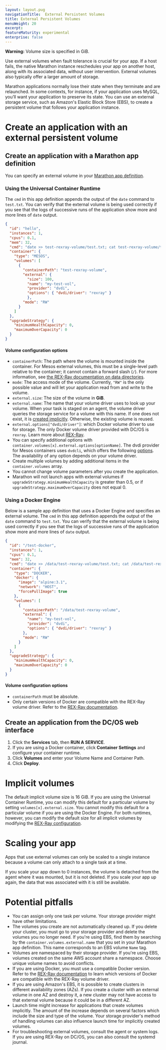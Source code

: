 ```yaml
---
layout: layout.pug
navigationTitle:  External Persistent Volumes
title: External Persistent Volumes
menuWeight: 20
excerpt:
featureMaturity: experimental
enterprise: false
---
```


<!-- This source repo for this topic is https://github.com/dcos/dcos-docs -->


**Warning:** Volume size is specified in GiB.

Use external volumes when fault tolerance is crucial for your app. If a host fails, the native Marathon instance reschedules your app on another host, along with its associated data, without user intervention. External volumes also typically offer a larger amount of storage.

Marathon applications normally lose their state when they terminate and are relaunched. In some contexts, for instance, if your application uses MySQL, you’ll want your application to preserve its state. You can use an external storage service, such as Amazon's Elastic Block Store (EBS), to create a persistent volume that follows your application instance.

# Create an application with an external persistent volume

## Create an application with a Marathon app definition

You can specify an external volume in your [Marathon app definition][6].

### Using the Universal Container Runtime 

The `cmd` in this app definition appends the output of the `date` command to `test.txt`. You can verify that the external volume is being used correctly if you see that the logs of successive runs of the application show more and more lines of `date` output.

```json
{
  "id": "hello",
  "instances": 1,
  "cpus": 0.1,
  "mem": 32,
  "cmd": "date >> test-rexray-volume/test.txt; cat test-rexray-volume/test.txt",
  "container": {
    "type": "MESOS",
    "volumes": [
      {
        "containerPath": "test-rexray-volume",
        "external": {
          "size": 100,
          "name": "my-test-vol",
          "provider": "dvdi",
          "options": { "dvdi/driver": "rexray" }
          },
        "mode": "RW"
      }
    ]
  },
  "upgradeStrategy": {
    "minimumHealthCapacity": 0,
    "maximumOverCapacity": 0
  }
}
```

#### Volume configuration options

-  `containerPath`: The path where the volume is mounted inside the container. For Mesos external volumes, this must be a single-level path relative to the container; it cannot contain a forward slash (`/`). For more information, see [the REX-Ray documentation on data directories][7].
-  `mode`: The access mode of the volume. Currently, `"RW"` is the only possible value and will let your application read from and write to the volume.
-  `external.size`: The size of the volume in **GiB**.
-  `external.name`: The name that your volume driver uses to look up your volume. When your task is staged on an agent, the volume driver queries the storage service for a volume with this name. If one does not exist, it is [created implicitly][8]. Otherwise, the existing volume is reused.
-  `external.options["dvdi/driver"]`: which Docker volume driver to use for storage. The only Docker volume driver provided with DC/OS is `rexray`. Learn more about [REX-Ray][9].
-  You can specify additional options with `container.volumes[x].external.options[optionName]`. The dvdi provider for Mesos containers uses `dvdcli`, which offers the following [options][10]. The availability of any option depends on your volume driver.
-  Create multiple volumes by adding additional items in the `container.volumes` array.
-  You cannot change volume parameters after you create the application.
-  Marathon will not launch apps with external volumes if `upgradeStrategy.minimumHealthCapacity` is greater than 0.5, or if `upgradeStrategy.maximumOverCapacity` does not equal 0.

### Using a Docker Engine

Below is a sample app definition that uses a Docker Engine and specifies an external volume. The `cmd` in this app definition appends the output of the `date` command to `test.txt`. You can verify that the external volume is being used correctly if you see that the logs of successive runs of the application show more and more lines of `date` output. 

```json
{
  "id": "/test-docker",
  "instances": 1,
  "cpus": 0.1,
  "mem": 32,
  "cmd": "date >> /data/test-rexray-volume/test.txt; cat /data/test-rexray-volume/test.txt",
  "container": {
    "type": "DOCKER",
    "docker": {
      "image": "alpine:3.1",
      "network": "HOST",
      "forcePullImage": true
    },
    "volumes": [
      {
        "containerPath": "/data/test-rexray-volume",
        "external": {
          "name": "my-test-vol",
          "provider": "dvdi",
          "options": { "dvdi/driver": "rexray" }
        },
        "mode": "RW"
      }
    ]
  },
  "upgradeStrategy": {
    "minimumHealthCapacity": 0,
    "maximumOverCapacity": 0
  }
}
```

#### Volume configuration options

* `containerPath` must be absolute. 
*  Only certain versions of Docker are compatible with the REX-Ray volume driver. Refer to the [REX-Ray documentation][11].

## Create an application from the DC/OS web interface

1. Click the **Services** tab, then **RUN A SERVICE**.
1. If you are using a Docker container, click **Container Settings** and configure your container runtime.
1. Click **Volumes** and enter your Volume Name and Container Path.
1. Click **Deploy**.

<a name="implicit-vol"></a>

# Implicit volumes

The default implicit volume size is 16 GiB. If you are using the Universal Container Runtime, you can modify this default for a particular volume by setting `volumes[x].external.size`. You cannot modify this default for a particular volume if you are using the Docker Engine. For both runtimes, however, you can modify the default size for all implicit volumes by modifying the [REX-Ray configuration][4].

# Scaling your app

Apps that use external volumes can only be scaled to a single instance because a volume can only attach to a single task at a time.

If you scale your app down to 0 instances, the volume is detached from the agent where it was mounted, but it is not deleted. If you scale your app up again, the data that was associated with it is still be available.

# Potential pitfalls

*   You can assign only one task per volume. Your storage provider might have other limitations.
*   The volumes you create are not automatically cleaned up. If you delete your cluster, you must go to your storage provider and delete the volumes you no longer need. If you're using EBS, find them by searching by the `container.volumes.external.name` that you set in your Marathon app definition. This name corresponds to an EBS volume `Name` tag.
*   Volumes are namespaced by their storage provider. If you're using EBS, volumes created on the same AWS account share a namespace. Choose unique volume names to avoid conflicts.
*   If you are using Docker, you must use a compatible Docker version. Refer to the [REX-Ray documentation][11] to learn which versions of Docker are compatible with the REX-Ray volume driver.
*   If you are using Amazon's EBS, it is possible to create clusters in different availability zones (AZs). If you create a cluster with an external volume in one AZ and destroy it, a new cluster may not have access to that external volume because it could be in a different AZ.
*   Launch time might increase for applications that create volumes implicitly. The amount of the increase depends on several factors which include the size and type of the volume. Your storage provider's method of handling volumes can also influence launch time for implicitly created volumes.
*   For troubleshooting external volumes, consult the agent or system logs. If you are using REX-Ray on DC/OS, you can also consult the systemd journal.

[4]: https://rexray.readthedocs.io/en/v0.9.0/user-guide/config/
[5]: http://rexray.readthedocs.io/en/v0.9.0/user-guide/storage-providers/
[6]: /1.11/deploying-services/creating-services/
[7]: https://rexray.readthedocs.io/en/v0.9.0/user-guide/config/#data-directories
[8]: #implicit-vol
[9]: https://rexray.readthedocs.io/en/v0.9.0/user-guide/schedulers/
[10]: https://github.com/emccode/dvdcli#extra-options
[11]: https://rexray.readthedocs.io/en/v0.9.0/user-guide/schedulers/#docker-containerizer-with-marathon
